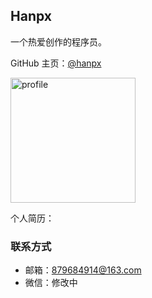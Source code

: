 ## Hanpx

一个热爱创作的程序员。

GitHub 主页：[@hanpx](https://github.com/hpx86)

<img width="200" alt="profile" src="https://user-images.githubusercontent.com/25177645/182061667-2b214ca1-2720-4cab-a275-04bb2bd71f0d.png">

个人简历：

### 联系方式

- 邮箱：879684914@163.com
- 微信：修改中
